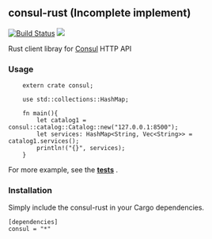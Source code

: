 ## consul-rust (Incomplete implement)

[![Build Status](https://travis-ci.org/youngking/consul-rust.svg)](https://travis-ci.org/youngking/consul-rust)
[![](https://img.shields.io/crates/v/consul.svg)](https://crates.io/crates/consul)



Rust client libray for [Consul](http://consul.io/) HTTP API

### Usage

```
    extern crate consul;

    use std::collections::HashMap;

    fn main(){
        let catalog1 = consul::catalog::Catalog::new("127.0.0.1:8500");
        let services: HashMap<String, Vec<String>> = catalog1.services();
        println!("{}", services);
    }
```


For more example, see the **[tests](https://github.com/youngking/consul-rust/blob/master/src/test/basic.rs)** .

### Installation

Simply include the consul-rust in your Cargo dependencies.

```
[dependencies]
consul = "*"
```
